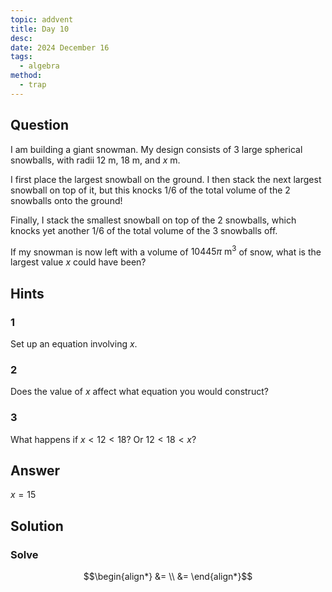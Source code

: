 ```yaml
---
topic: addvent
title: Day 10
desc: 
date: 2024 December 16
tags:
  - algebra
method:
  - trap
---
```



## Question
I am building a giant snowman. My design consists of 3 large spherical snowballs, with radii $12\ \text{m}$, $18\ \text{m}$, and $x\ \text{m}$.

I first place the largest snowball on the ground. I then stack the next largest snowball on top of it, but this knocks $1/6$ of the total volume of the 2 snowballs onto the ground!

Finally, I stack the smallest snowball on top of the 2 snowballs, which knocks yet another $1/6$ of the total volume of the 3 snowballs off.

If my snowman is now left with a volume of $10445\pi\ \text{m}^3$ of snow, what is the largest value $x$ could have been?


## Hints

### 1
Set up an equation involving $x$.

### 2
Does the value of $x$ affect what equation you would construct?

### 3
What happens if $x < 12 < 18$? Or $12 < 18 < x$?


## Answer
$x = 15$


## Solution

### Solve
```math
\begin{align*}
  &= 
  \\ &= 
\end{align*}
```
